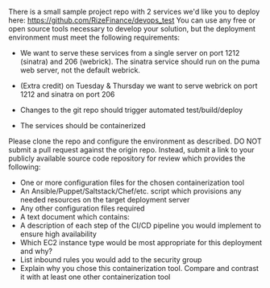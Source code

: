 There is a small sample project repo with 2 services we'd like you to deploy here: https://github.com/RizeFinance/devops_test You can use any free or open source tools necessary to develop your solution, but the deployment environment must meet the following requirements:

*    We want to serve these services from a single server on port 1212 (sinatra) and 206 (webrick). The sinatra service should run on the puma web server, not the default webrick.

*    (Extra credit) on Tuesday & Thursday we want to serve webrick on port 1212 and sinatra on port 206

*    Changes to the git repo should trigger automated test/build/deploy

*    The services should be containerized

Please clone the repo and configure the environment as described. DO NOT submit a pull request against the origin repo. Instead, submit a link to your publicly available source code repository for review which provides the following:

*    One or more configuration files for the chosen containerization tool
*    An Ansible/Puppet/Saltstack/Chef/etc. script which provisions any needed resources on the target deployment server
* Any other configuration files required
*    A text document which contains:
  *    A description of each step of the CI/CD pipeline you would implement to ensure high availability
  *    Which EC2 instance type would be most appropriate for this deployment and why?
  *    List inbound rules you would add to the security group
  *    Explain why you chose this containerization tool. Compare and contrast it with at least one other containerization tool
